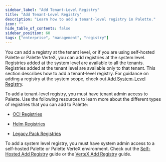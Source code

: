 ```yaml
---
sidebar_label: "Add Tenant-Level Registry"
title: "Add Tenant-Level Registry"
description: "Learn how to add a tenant-level registry in Palette."
icon: ""
hide_table_of_contents: false
sidebar_position: 60
tags: ["enterprise", "management", "registry"]
---
```


You can add a registry at the tenant level, or if you are using self-hosted Palette or Palette VerteX, you can add
registries at the system level. Registries added at the system level are available to all the tenants. Registries added
at the tenant level are available only to that tenant. This section describes how to add a tenant-level registry. For
guidance on adding a registry at the system scope, check out
[Add System-Level Registry](../enterprise-version/system-management/add-registry.md).

To add a tenant-level registry, you must have tenant admin access to Palette. Use the following resources to learn more
about the different types of registries that you can add to Palette:

- [OCI Registries](../registries-and-packs/registries/oci-registry/oci-registry.md)

- [Helm Registries](../registries-and-packs/registries/helm-charts.md)

- [Legacy Pack Registries](../registries-and-packs/registries/pack-registries.md)

To add a system level registry, you must have system admin access to a self-hosted Palette or Palette VerteX
environment. Check out the [Self-Hosted Add Registry](../enterprise-version/system-management/add-registry.md) guide or
the [VerteX Add Registry](../vertex/system-management/add-registry.md) guide.

